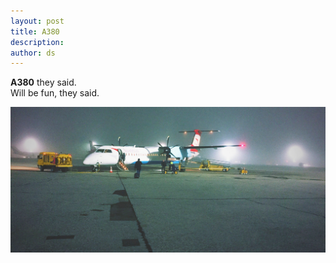 ```yaml
---
layout: post
title: A380
description:
author: ds
---
```


__A380__ they said.  
Will be fun, they said.

![Small plane](/content/images/2016/12/a380.jpg)
